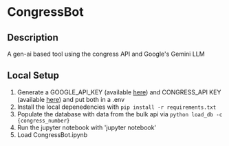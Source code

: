 # CongressBot
## Description
A gen-ai based tool using the congress API and Google's Gemini LLM
## Local Setup
1. Generate a GOOGLE_API_KEY (available [here](https://aistudio.google.com/app/apikey)) and CONGRESS_API KEY (available [here](https://api.congress.gov/sign-up/)) and put both in a .env
2. Install the local depenedencies with `pip install -r requirements.txt`
3. Populate the database with data from the bulk api via `python load_db -c {congress_number}`
4. Run the jupyter notebook with 'jupyter notebook'
5. Load CongressBot.ipynb
